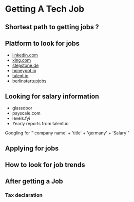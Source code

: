 # Getting A Tech Job

## Shortest path to getting jobs ?
## Platform to look for jobs

- [linkedin.com](https://www.linkedin.com)
- [xing.com](https://www.xing.com)
- [stepstone.de](https://www.stepstone.de)
- [honeypot.io](https://www.honeypot.io)
- [talent.io](https://www.talent.io)
- [berlinstartupjobs](https://berlinstartupjobs.com/de/)

## Looking for salary information

- glassdoor
- payscale.com
- levels.fyi
- Yearly reports from talent.io

Googling for "'company name' + 'title' + 'germany' + 'Salary'" 

## Applying for jobs

## How to look for job trends

## After getting a Job
### Tax declaration
